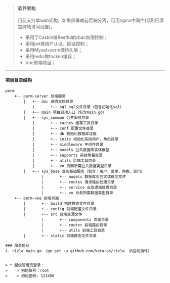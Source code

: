 > #### 软件架构
> 目前支持单web架构，如果部署成前后端分离，可用nginx中间件代理(已添加跨域访问设置)。
>    * 采用了Casbin做Restful的rbac权限控制；
>    * 采用jwt做用户认证、回话控制；
>    * 采用Mysql+xorm做持久层；
>    * 采用redis做tocken缓存；
>    * Vue前端项目；

***
#### 项目目录结构
```
perm
    +-- perm-server 后端服务
        |   +-- doc 说明文档目录
            |       +-- sql sql文件目录（包含初始化sql）
        |   +-- main 项目启动入口（包含main.go）
        |   +-- sys_common 公共服务目录
            |       +-- caches 缓存工具目录
            |       +-- conf 配置文件目录
            |       +-- db 初始化数据库连接
            |       +-- inits 初始化系统用户，角色目录
            |       +-- middleware 中间件目录
            |       +-- models 公共数据库实体模型
            |       +-- supports 系统常量目录
            |       +-- utils 后端工具目录
            |       +-- vo 页面所需公共数据类型目录
        |   +-- sys_base 业务基础服务（包含：用户，菜单，角色，部门）
                |       +-- models 数据库对应实体模型文件
                |       +-- routes 请求路由处理目录
                |       +-- service 业务逻辑处理目录
                |       +-- vo 业务所需数据类型目录
    +-- perm-vue 前端页面
        |       +-- build 构建静态文件目录
        |       +-- config 前端配置文件目录
        |       +-- src 前端资源文件
                |       +-- components 页面目录
                |       +-- router 前端路由目录
                |       +-- utils 前端工具目录
        |       +-- static 前端静态文件目录

### 服务启动
1. rizla main.go （go get -u github.com/kataras/rizla  热启动插件）


> * 超级管理员登录：
>    > 初始账号：root
>    > 初始密码: 123456


